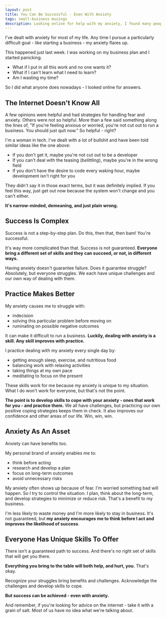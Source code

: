 ```yaml
---
layout: post
title: You Can Be Successful - Even With Anxiety
tags: small-business musings
description: Looking online for help with my anxiety, I found many people suggesting I should just give up now. I couldn't be a business owner with anxiety. I'm calling bullshit and I think anyone can be successful in any role - even with anxiety.
---
```


I've dealt with anxiety for most of my life. Any time I pursue a particularly difficult goal - like starting a business - my anxiety flares up.

This happened just last week. I was working on my business plan and I started panicking. 

- What if I put in all this work and no one wants it?
- What if I can't learn what I need to learn?
- Am I wasting my time?

So I did what anyone does nowadays - I looked online for answers.

<!--more-->

## The Internet Doesn't Know All
A few opinions were helpful and had strategies for handling fear and anxiety. Others were not so helpful. More than a few said something along the lines of, "If you're feeling anxious or worried, you're not cut out to run a business. You should just quit now." So helpful - right?

I'm a woman in tech. I've dealt with a lot of bullshit and have been told similar ideas like the one above:

- If you don't get it, maybe you're not cut out to be a developer
- If you can't deal with the teasing (*belittling*), maybe you're in the wrong field
- If you don't have the desire to code every waking hour, maybe development isn't right for you

They didn't say it in those exact terms, but it was definitely implied. If you feel this way, just get out now because the system won't change and you can't either.

**It's narrow-minded, demeaning, and just plain wrong.**

## Success Is Complex

Success is not a step-by-step plan. Do this, then that, then bam! You're successful.

It's way more complicated than that. Success is not guaranteed. **Everyone bring a different set of skills and they can succeed, or not, in different ways.**

Having anxiety doesn't guarantee failure. Does it guarantee struggle? Absolutely, but everyone struggles. We each have unique challenges and our own way of dealing with them.

## Practice Makes Better

My anxiety causes me to struggle with:

- indecision
- solving this particular problem before moving on
- ruminating on possible negative outcomes

It can make it difficult to run a business. **Luckily, dealing with anxiety is a skill. Any skill improves with practice.**

I practice dealing with my anxiety every single day by:

- getting enough sleep, exercise, and nutritious food
- balancing work with relaxing activities
- taking things at my own pace
- meditating to focus on the present

These skills work for me because my anxiety is unique to my situation. What I do won't work for everyone, but that's not the point. 

**The point is to develop skills to cope with your anxiety - ones that work for you - and practice them.** We all have challenges, but practicing our own positive coping strategies keeps them in check. It also improves our confidence and other areas of our life. Win, win, win.

## Anxiety As An Asset

Anxiety can have benefits too. 

My personal brand of anxiety enables me to:

- think before acting
- research and develop a plan
- focus on long-term outcomes
- avoid unnecessary risks

My anxiety often shows up because of fear. I'm worried something bad will happen. So I try to control the situation. I plan, think about the long-term, and develop strategies to minimize or reduce risk. That's a benefit to my business.

I'm less likely to waste money and I'm more likely to stay in business. It's not guaranteed, but **my anxiety encourages me to think before I act and improves the likelihood of success**.

## Everyone Has Unique Skills To Offer

There isn't a guaranteed path to success. And there's no right set of skills that will get you there. 

**Everything you bring to the table will both help, and hurt, you.** That's okay.

Recognize your struggles bring benefits and challenges. Acknowledge the challenges and develop skills to cope. 

**But success can be achieved - even with anxiety.**

And remember, if you're looking for advice on the internet - take it with a grain of salt. Most of us have no idea what we're talking about.
